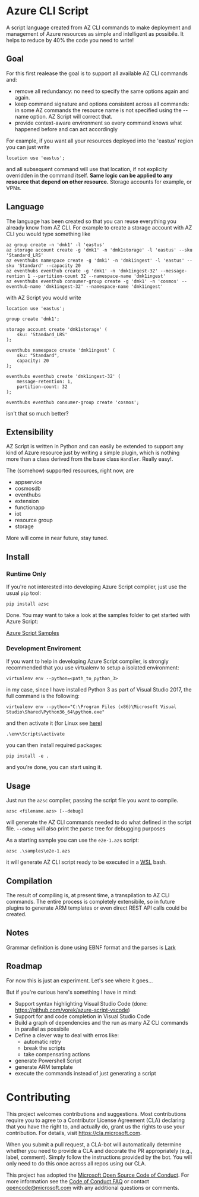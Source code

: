 
# Azure CLI Script

A script language created from AZ CLI commands to make deployment and management of Azure resources as simple and intelligent as possibile. It helps to reduce by 40% the code you need to write!

## Goal

For this first realease the goal is to support all available AZ CLI commands and:

- remove all redundancy: no need to specify the same options again and again. 
- keep command signature and options consistent across all commands: in some AZ commands the resource name is not specified using the --name option. AZ  Script will correct that.
- provide context-aware environment so every command knows what happened before and can act accordingly

For example, if you want all your resources deployed into the 'eastus' region you can just write

```
location use 'eastus';
```

and all subsequent command will use that location, if not explicity overridden in the command itself. **Same logic can be applied to any resource that depend on other resource.** Storage accounts for example, or VPNs.

## Language

The language has been created so that you can reuse everything you already know from AZ CLI. For example to create a storage account with AZ CLI you would type something like

```
az group create -n 'dmk1' -l 'eastus'
az storage account create -g 'dmk1' -n 'dmk1storage' -l 'eastus' --sku 'Standard_LRS'
az eventhubs namespace create -g 'dmk1' -n 'dmk1ingest' -l 'eastus' --sku 'Standard' --capacity 20
az eventhubs eventhub create -g 'dmk1' -n 'dmk1ingest-32' --message-rention 1 --partition-count 32 --namespace-name 'dmk1ingest'
az eventhubs eventhub consumer-group create -g 'dmk1' -n 'cosmos' --eventhub-name 'dmk1ingest-32' --namespace-name 'dmk1ingest'
```

with AZ Script you would write

```
location use 'eastus';

group create 'dmk1';

storage account create 'dmk1storage' (
	sku: 'Standard_LRS'		
);

eventhubs namespace create 'dmk1ingest' (
	sku: "Standard",
	capacity: 20
);

eventhubs eventhub create 'dmk1ingest-32' (
	message-retention: 1,
	partition-count: 32
);

eventhubs eventhub consumer-group create 'cosmos';
```
 
isn't that so much better?

## Extensibility

AZ Script is written in Python and can easily be extended to support any kind of Azure resource just by writing a simple plugin, which is nothing more than a class derived from the base class ```Handler```. Really easy!.

The (somehow) supported resources, right now, are

- appservice
- cosmosdb
- eventhubs
- extension
- functionapp
- iot
- resource group
- storage

More will come in near future, stay tuned.

## Install

### Runtime Only

If you're not interested into developing Azure Script compiler, just use the usual `pip` tool:

	pip install azsc

Done. You may want to take a look at the samples folder to get started with Azure Script:

[Azure Script Samples](./samples)

### Development Enviroment

If you want to help in developing Azure Script compiler, is strongly recommended that you use virtualenv to setup a isolated environment:

	virtualenv env --python=<path_to_python_3>

in my case, since I have installed Python 3 as part of Visual Studio 2017, the full command is the following:

	virtualenv env --python="C:\Program Files (x86)\Microsoft Visual Studio\Shared\Python36_64\python.exe"

and then activate it (for Linux see [here](https://virtualenv.pypa.io/en/stable/userguide/#usage))

	.\env\Scripts\activate

you can then install required packages:

	pip install -e .

and you're done, you can start using it.

## Usage

Just run the `azsc` compiler, passing the script file you want to compile.

```
azsc <filename.azs> [--debug]
```

will generate the AZ CLI commands needed to do what defined in the script file.
`--debug` will also print the parse tree for debugging purposes

As a starting sample you can use the `e2e-1.azs` script:

	azsc .\samples\e2e-1.azs

it will generate AZ CLI script ready to be executed in a [WSL](https://en.wikipedia.org/wiki/Windows_Subsystem_for_Linux) bash.

## Compilation

The result of compiling is, at present time, a transpilation to AZ CLI commands. The entire process is completely extensibile, so in future plugins to generate ARM templates or even direct REST API calls could be created.

## Notes

Grammar definition is done using EBNF format and the parses is [Lark](https://github.com/lark-parser/lark)

## Roadmap

For now this is just an experiment. Let's see where it goes...

But if you're curious here's something I have in mind:

- Support syntax highlighting Visual Studio Code (done: https://github.com/yorek/azure-script-vscode)
- Support for and code completion in Visual Studio Code
- Build a graph of dependencies and the run as many AZ CLI commands in parallel as possibile
- Define a clever way to deal with erros like:
	- automatic retry 
	- break the scripts
	- take compensating actions
- generate Powershell Script
- generate ARM template
- execute the commands instead of just generating a script

# Contributing

This project welcomes contributions and suggestions.  Most contributions require you to agree to a
Contributor License Agreement (CLA) declaring that you have the right to, and actually do, grant us
the rights to use your contribution. For details, visit https://cla.microsoft.com.

When you submit a pull request, a CLA-bot will automatically determine whether you need to provide
a CLA and decorate the PR appropriately (e.g., label, comment). Simply follow the instructions
provided by the bot. You will only need to do this once across all repos using our CLA.

This project has adopted the [Microsoft Open Source Code of Conduct](https://opensource.microsoft.com/codeofconduct/).
For more information see the [Code of Conduct FAQ](https://opensource.microsoft.com/codeofconduct/faq/) or
contact [opencode@microsoft.com](mailto:opencode@microsoft.com) with any additional questions or comments.
